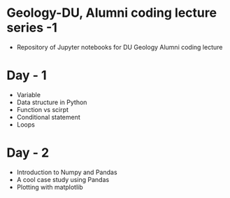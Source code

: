 # Geology-DU, Alumni coding lecture series -1 
- Repository of Jupyter notebooks for DU Geology Alumni coding lecture
# Day - 1
- Variable
- Data structure in Python
- Function vs scirpt
- Conditional statement
- Loops
# Day - 2
- Introduction to Numpy and Pandas
- A cool case study using Pandas
- Plotting with matplotlib
